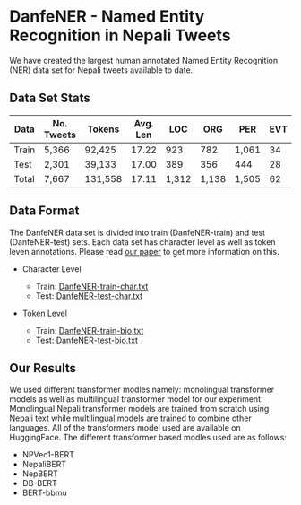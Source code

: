 # DanfeNER - Named Entity Recognition in Nepali Tweets
We have created the largest human annotated Named Entity Recognition (NER) data set for Nepali tweets available to date.


## Data Set Stats
|Data |No. Tweets |Tokens |Avg. Len | LOC| ORG| PER| EVT| DAT|Total Entities|
| --- | --- | --- | --- | --- | --- | --- | --- | --- | --- |
| Train | 5,366| 92,425| 17.22| 923| 782| 1,061| 34| 663| 3,463|
|Test| 2,301| 39,133| 17.00| 389| 356| 444| 28| 286| 1,503| 
|Total| 7,667| 131,558| 17.11| 1,312| 1,138| 1,505| 62| 949| 4,966|

## Data Format
The DanfeNER data set is divided into train (DanfeNER-train) and test (DanfeNER-test) sets. Each data set has character level as well as token leven annotations. Please read [our paper](https://journals.flvc.org/FLAIRS/article/download/133384/137473) to get more information on this.
* Character Level
    * Train: [DanfeNER-train-char.txt](DanfeNER-train-char.txt)
    * Test:  [DanfeNER-test-char.txt](DanfeNER-train-char.txt)

* Token Level 
    * Train: [DanfeNER-train-bio.txt](DanfeNER-train-bio.txt)
    * Test: [DanfeNER-test-bio.txt](DanfeNER-train-bio.txt)


## Our Results

We used different transformer modles namely: monolingual transformer models as well as multilingual transformer model for our experiment. Monolingual Nepali transformer models are trained from scratch using Nepali text while multilingual models are trained to combine other languages. All of the transformers model used are available on HuggingFace. The different transformer based modles used are as follows:
- NPVec1-BERT
- NepaliBERT
- NepBERT
- DB-BERT
- BERT-bbmu
